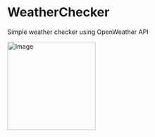 # WeatherChecker
Simple weather checker using OpenWeather API

<img width="200" alt="Image" src="https://github.com/user-attachments/assets/4cc7a4e0-116b-43eb-91f8-59187b16c03c" />
